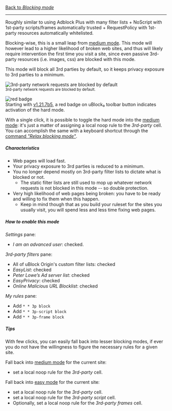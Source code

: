 [Back to _Blocking mode_](./Blocking-mode)

***

Roughly similar to using Adblock Plus with many filter lists + NoScript with 1st-party scripts/frames automatically trusted + RequestPolicy with 1st-party resources automatically whitelisted. <!-- note about RequestPolicy should be updated -->

Blocking-wise, this is a small leap from [medium mode](./Blocking-mode:-medium-mode). This mode will however lead to a higher likelihood of broken web sites, and thus will likely require intervention the first time you visit a site, since even passive 3rd-party resources (i.e. images, css) are blocked with this mode.

This mode will block all 3rd parties by default, so it keeps privacy exposure to 3rd parties to a minimum.

![3rd-party network requests are blocked by default](https://user-images.githubusercontent.com/585534/86542007-c298ce00-bedf-11ea-9d63-e2b424c6dc71.png)<br>
<sup>3rd-party network requests are blocked by default.</sup>

![red badge](https://user-images.githubusercontent.com/886325/64036700-1c0fce00-cb54-11e9-9fad-49f72c4fa086.png)
<br>Starting with [v1.21.7b5](https://github.com/gorhill/uBlock/commit/7ff750eaf6007bdea4e843d3314fc7275b1ce945), a red badge on uBlock₀ toolbar button indicates activation of the hard mode.

With a single click, it is possible to toggle the hard mode into the [medium mode](./Blocking-mode:-medium-mode): it's just a matter of assigning a local noop rule to the _3rd-party_ cell. You can accomplish the same with a keyboard shortcut through the [command _"Relax blocking mode"_](https://github.com/uBlockOrigin/uBlock-issues/wiki/Keyboard-shortcuts).

##### Characteristics

- Web pages will load fast.
- Your privacy exposure to 3rd parties is reduced to a minimum.
- You no longer depend mostly on 3rd-party filter lists to dictate what is blocked or not.
    - The static filter lists are still used to mop up whatever network requests is not blocked in this mode -- so double protection.
- Very high likelihood of web pages being broken: you have to be ready and willing to fix them when this happen.
    - Keep in mind though that as you build your ruleset for the sites you usually visit, you will spend less and less time fixing web pages.

##### How to enable this mode

_Settings_ pane:
- _I am an advanced user_: checked.

_3rd-party filters_ pane:
- All of uBlock Origin's custom filter lists: checked
- _EasyList_: checked
- _Peter Lowe’s Ad server list_: checked
- _EasyPrivacy_: checked
- _Online Malicious URL Blocklist_: checked

_My rules_ pane:
- Add `* * 3p block`
- Add `* * 3p-script block`
- Add `* * 3p-frame block`

##### Tips

With few clicks, you can easily fall back into lesser blocking modes, if ever you do not have the willingness to figure the necessary rules for a given site.

Fall back into [medium mode](./Blocking-mode:-medium-mode) for the current site:
- set a local noop rule for the _3rd-party_ cell.

Fall back into [easy mode](./Blocking-mode:-easy-mode) for the current site:
- set a local noop rule for the _3rd-party_ cell.
- set a local noop rule for the _3rd-party script_ cell.
- Optionally, set a local noop rule for the _3rd-party frames_ cell.
